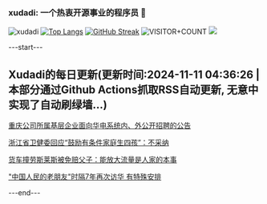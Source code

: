 ### xudadi: 一个热衷开源事业的程序员 👋

![xudadi](https://github-readme-stats-git-masterorgs-github-readme-stats-team.vercel.app/api?username=xudadi)
[![Top Langs](https://github-readme-stats.vercel.app/api/top-langs/?username=xudadi)](https://github.com/anuraghazra/github-readme-stats)
[![GitHub Streak](https://streak-stats.demolab.com?user=xudadi&locale=zh_Hans)](https://git.io/streak-stats)
![VISITOR+COUNT](https://komarev.com/ghpvc/?username=xudadi&label=VISITOR+COUNT)
![](https://raw.githubusercontent.com/xudadi/xudadi/main/assets/github-contribution-grid-snake.svg)


---start---

## Xudadi的每日更新(更新时间:2024-11-11 04:36:26 | 本部分通过Github Actions抓取RSS自动更新, 无意中实现了自动刷绿墙...)

[重庆公司所属基层企业面向华电系统内、外公开招聘的公告](https://www.gongkaoleida.com/article/2187852)

[浙江省卫健委回应“鼓励有条件家庭生四孩”：不采纳](https://m.163.com/news/article/JGLOPKGV0514R9P4.html)

[货车撞劳斯莱斯被免赔父子：能放大流量是人家的本事](https://m.163.com/news/article/JGLIRAL7053469LG.html)

["中国人民的老朋友"时隔7年再次访华 有特殊安排](https://m.163.com/news/article/JGLDQBVQ051482MP.html)

---end---

